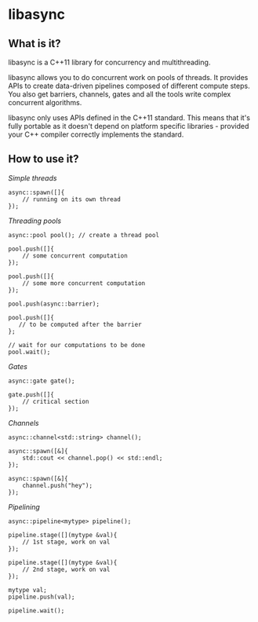 libasync
========

What is it?
-----------
libasync is a C++11 library for concurrency and multithreading.

libasync allows you to do concurrent work on pools of threads. It provides APIs to create data-driven pipelines composed of different compute steps. You also get barriers, channels, gates and all the tools write complex concurrent algorithms.

libasync only uses APIs defined in the C++11 standard. This means that it's fully portable as it doesn't depend on platform specific libraries - provided your C++ compiler correctly implements the standard.

How to use it?
--------------

*Simple threads*

	async::spawn([]{
		// running on its own thread
	});

*Threading pools*

	async::pool pool(); // create a thread pool

	pool.push([]{
		// some concurrent computation
	});

	pool.push([]{
		// some more concurrent computation
	});

	pool.push(async::barrier);

	pool.push([]{
	   // to be computed after the barrier
	};

	// wait for our computations to be done
	pool.wait();

*Gates*

	async::gate gate();
	
	gate.push([]{
		// critical section
	});

*Channels*

	async::channel<std::string> channel();
	
	async::spawn([&]{
		std::cout << channel.pop() << std::endl;
	});

	async::spawn([&]{
		channel.push("hey");
	});

*Pipelining*
	
	async::pipeline<mytype> pipeline();

	pipeline.stage([](mytype &val){
		// 1st stage, work on val
	});

	pipeline.stage([](mytype &val){
		// 2nd stage, work on val
	});

	mytype val;
	pipeline.push(val);

	pipeline.wait();

